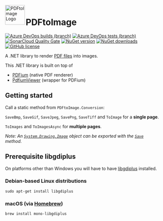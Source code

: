 <img src="https://raw.githubusercontent.com/sungaila/PDFtoImage/master/etc/Icon.png" align="left" width="64" height="64" alt="PDFtoImage Logo">

# PDFtoImage
[![Azure DevOps builds (branch)](https://img.shields.io/azure-devops/build/sungaila/dab6d897-d625-40f2-a97a-e985a543e393/5/master?style=flat-square)](https://dev.azure.com/sungaila/PDFtoImage/_build/latest?definitionId=5&branchName=master)
[![Azure DevOps tests (branch)](https://img.shields.io/azure-devops/tests/sungaila/PDFtoImage/5/master?style=flat-square)](https://dev.azure.com/sungaila/PDFtoImage/_build/latest?definitionId=5&branchName=master)
[![SonarCloud Quality Gate](https://img.shields.io/sonar/quality_gate/sungaila_PDFtoImage?server=https%3A%2F%2Fsonarcloud.io&style=flat-square)](https://sonarcloud.io/dashboard?id=sungaila_PDFtoImage)
[![NuGet version](https://img.shields.io/nuget/v/PDFtoImage.svg?style=flat-square)](https://www.nuget.org/packages/PDFtoImage/)
[![NuGet downloads](https://img.shields.io/nuget/dt/PDFtoImage.svg?style=flat-square)](https://www.nuget.org/packages/PDFtoImage/)
[![GitHub license](https://img.shields.io/github/license/sungaila/PDFtoImage?style=flat-square)](https://github.com/sungaila/PDFtoImage/blob/master/LICENSE)

A .NET library to render [PDF files](https://en.wikipedia.org/wiki/PDF) into images.

This .NET library is built on top of
* [PDFium](https://pdfium.googlesource.com/pdfium/) (native PDF renderer)
* [PdfiumViewer](https://github.com/pvginkel/PdfiumViewer) (wrapper for PDFium)

## Getting started
Call a static method from `PDFtoImage.Conversion`:

`SaveBmp`, `SaveGif`, `SaveJpeg`, `SavePng`, `SaveTiff` and `ToImage` for a **single page**.

`ToImages` and `ToImagesAsync` for **multiple pages**.

*Note: An [`System.Drawing.Image`](https://docs.microsoft.com/en-us/dotnet/api/system.drawing.image) object can be exported with the [`Save`](https://docs.microsoft.com/en-us/dotnet/api/system.drawing.image.save) method.*

## Prerequisite libgdiplus
On platforms other than Windows you will have to have [libgdiplus](https://www.mono-project.com/docs/gui/libgdiplus/) installed.
### Debian-based Linux distributions
```console
sudo apt-get install libgdiplus
```

### macOS (via [Homebrew](https://brew.sh/))
```console
brew install mono-libgdiplus
```